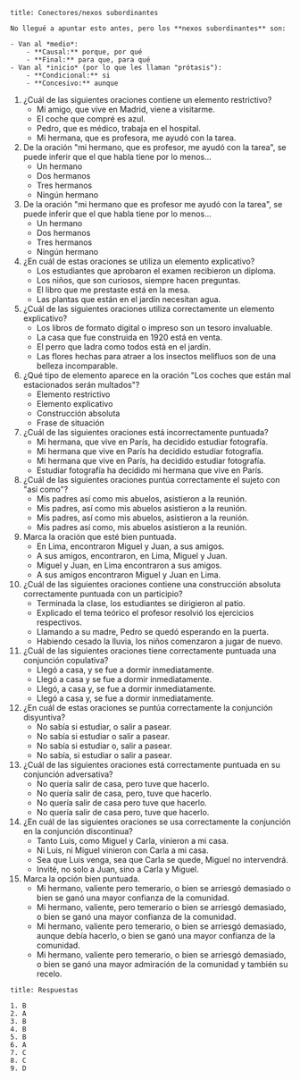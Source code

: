 ```ad-note
title: Conectores/nexos subordinantes

No llegué a apuntar esto antes, pero los **nexos subordinantes** son:

- Van al *medio*:
	- **Causal:** porque, por qué
	- **Final:** para que, para qué
- Van al *inicio* (por lo que les llaman "prótasis"):
	- **Condicional:** si
	- **Concesivo:** aunque

```

1. ¿Cuál de las siguientes oraciones contiene un elemento restrictivo?
	- Mi amigo, que vive en Madrid, viene a visitarme.
	- El coche que compré es azul.
	- Pedro, que es médico, trabaja en el hospital.
	- Mi hermana, que es profesora, me ayudó con la tarea.
2. De la oración "mi hermano, que es profesor, me ayudó con la tarea", se puede inferir que el que habla tiene por lo menos...
	- Un hermano
	- Dos hermanos
	- Tres hermanos
	- Ningún hermano
3. De la oración "mi hermano que es profesor me ayudó con la tarea", se puede inferir que el que habla tiene por lo menos...
	- Un hermano
	- Dos hermanos
	- Tres hermanos
	- Ningún hermano
4. ¿En cuál de estas oraciones se utiliza un elemento explicativo?
	- Los estudiantes que aprobaron el examen recibieron un diploma.
	- Los niños, que son curiosos, siempre hacen preguntas.
	- El libro que me prestaste está en la mesa.
	- Las plantas que están en el jardín necesitan agua.
5. ¿Cuál de las siguientes oraciones utiliza correctamente un elemento explicativo?
	- Los libros de formato digital o impreso son un tesoro invaluable.
	- La casa que fue construida en 1920 está en venta.
	- El perro que ladra como todos está en el jardín.
	- Las flores hechas para atraer a los insectos melifluos son de una belleza incomparable.
6. ¿Qué tipo de elemento aparece en la oración "Los coches que están mal estacionados serán multados"?
	- Elemento restrictivo
	- Elemento explicativo
	- Construcción absoluta
	- Frase de situación
7. ¿Cuál de las siguientes oraciones está incorrectamente puntuada?
	- Mi hermana, que vive en París, ha decidido estudiar fotografía.
	- Mi hermana que vive en París ha decidido estudiar fotografía.
	- Mi hermana que vive en París, ha decidido estudiar fotografía.
	- Estudiar fotografía ha decidido mi hermana que vive en París.
8. ¿Cuál de las siguientes oraciones puntúa correctamente el sujeto con "así como"?
	- Mis padres así como mis abuelos, asistieron a la reunión.
	- Mis padres, así como mis abuelos asistieron a la reunión.
	- Mis padres, así como mis abuelos, asistieron a la reunión.
	- Mis padres así como, mis abuelos asistieron a la reunión.
9. Marca la oración que esté bien puntuada.
	- En Lima, encontraron Miguel y Juan, a sus amigos.
	- A sus amigos, encontraron, en Lima, Miguel y Juan.
	- Miguel y Juan, en Lima encontraron a sus amigos.
	- A sus amigos encontraron Miguel y Juan en Lima.
10. ¿Cuál de las siguientes oraciones contiene una construcción absoluta correctamente puntuada con un participio?
	- Terminada la clase, los estudiantes se dirigieron al patio.
	- Explicado el tema teórico el profesor resolvió los ejercicios respectivos.
	- Llamando a su madre, Pedro se quedó esperando en la puerta.
	- Habiendo cesado la lluvia, los niños comenzaron a jugar de nuevo.
11. ¿Cuál de las siguientes oraciones tiene correctamente puntuada una conjunción copulativa?
	- Llegó a casa, y se fue a dormir inmediatamente.
	- Llegó a casa y se fue a dormir inmediatamente.
	- Llegó, a casa y, se fue a dormir inmediatamente.
	- Llegó a casa y, se fue a dormir inmediatamente.
12. ¿En cuál de estas oraciones se puntúa correctamente la conjunción disyuntiva?
	- No sabía si estudiar, o salir a pasear.
	- No sabía si estudiar o salir a pasear.
	- No sabía si estudiar o, salir a pasear.
	- No sabía, si estudiar o salir a pasear.
13. ¿Cuál de las siguientes oraciones está correctamente puntuada en su conjunción adversativa?
	- No quería salir de casa, pero tuve que hacerlo.
	- No quería salir de casa, pero, tuve que hacerlo.
	- No quería salir de casa pero tuve que hacerlo.
	- No quería salir de casa pero, tuve que hacerlo.
14. ¿En cuál de las siguientes oraciones se usa correctamente la conjunción en la conjunción discontinua?
	- Tanto Luis, como Miguel y Carla, vinieron a mi casa.
	- Ni Luis, ni Miguel vinieron con Carla a mi casa.
	- Sea que Luis venga, sea que Carla se quede, Miguel no intervendrá.
	- Invité, no solo a Juan, sino a Carla y Miguel.
15. Marca la opción bien puntuada.
	- Mi hermano, valiente pero temerario, o bien se arriesgó demasiado o bien se ganó una mayor confianza de la comunidad.
	- Mi hermano, valiente, pero temerario o bien se arriesgó demasiado, o bien se ganó una mayor confianza de la comunidad.
	- Mi hermano, valiente pero temerario, o bien se arriesgó demasiado, aunque debía hacerlo, o bien se ganó una mayor confianza de la comunidad.
	- Mi hermano, valiente pero temerario, o bien se arriesgó demasiado, o bien se ganó una mayor admiración de la comunidad y también su recelo.

```ad-info
title: Respuestas

1. B
2. A
3. B
4. B
5. B
6. A
7. C
8. C
9. D

```
